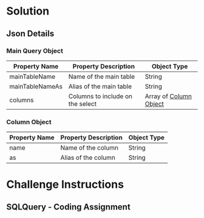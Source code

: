 # Solution
## Json Details
### Main Query Object

| Property Name   | Property Description    | Object Type |
| --------------- | ----------------------- | ----------- |
| mainTableName   | Name of the main table  | String | 
| mainTableNameAs | Alias of the main table | String |
| columns | Columns to include on the select | Array of [Column Object](#column-object) |

### Column Object

| Property Name   | Property Description    | Object Type |
| --------------- | ----------------------- | ----------- |
| name   | Name of the column  | String | 
| as | Alias of the column | String |

# Challenge Instructions

## SQLQuery - Coding Assignment
